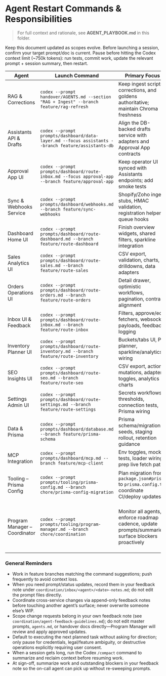 # Agent Restart Commands & Responsibilities

> For full context and rationale, see **AGENT_PLAYBOOK.md** in this folder.


Keep this document updated as scopes evolve. Before launching a session, confirm your target prompt/doc is current. Pause before hitting the Codex context limit (~750k tokens): run tests, commit work, update the relevant prompt + session summary, then restart.

| Agent | Launch Command | Primary Focus | Pause Checklist |
| --- | --- | --- | --- |
| RAG & Corrections | `codex --prompt handover/AGENTS.md --section "RAG + Ingest" --branch feature/rag-refresh` | Keep ingest scripts, corrections, and goldens authoritative; maintain Chroma freshness | Run `python run_goldens.py`; update `agents.md`; commit ingest changes |
| Assistants API & Drafts | `codex --prompt prompts/dashboard/data-layer.md --focus assistants --branch feature/assistants-db` | Align the DB-backed drafts service with adapters and Approval App contracts | Run new service tests; document API changes in prompts |
| Approval App UI | `codex --prompt prompts/dashboard/route-inbox.md --focus approval-app --branch feature/approval-app` | Keep operator UI synced with Assistants endpoints; add smoke tests | Update templates/docs; log manual QA in `testing.md` |
| Sync & Webhooks Service | `codex --prompt prompts/dashboard/webhooks.md --branch feature/sync-webhooks` | Shopify/Zoho ingest stubs, HMAC validation, registration helper, queue hooks | Run webhook unit tests; capture dependencies in prompts |
| Dashboard Home UI | `codex --prompt prompts/dashboard/route-dashboard.md --branch feature/route-dashboard` | Finish overview widgets, shared filters, sparkline integration | Record UI status in prompt; run dashboard lint/tests |
| Sales Analytics UI | `codex --prompt prompts/dashboard/route-sales.md --branch feature/route-sales` | CSV export, validation, charts, drilldowns, data adapters | Update prompt TODOs; keep mocks deterministic |
| Orders Operations UI | `codex --prompt prompts/dashboard/route-orders.md --branch feature/route-orders` | Detail drawer, optimistic workflows, pagination, contract alignment | Note blockers in prompt; sync with Sync/Webhooks on schemas |
| Inbox UI & Feedback | `codex --prompt prompts/dashboard/route-inbox.md --branch feature/route-inbox` | Filters, approve/edit fetchers, websocket payloads, feedback logging | Update prompt notes; verify mock scenarios |
| Inventory Planner UI | `codex --prompt prompts/dashboard/route-inventory.md --branch feature/route-inventory` | Buckets/tabs UI, PO planner, sparkline/analytics wiring | Run vitest on inventory math; document planner status |
| SEO Insights UI | `codex --prompt prompts/dashboard/route-seo.md --branch feature/route-seo` | CSV export, action mutations, adapter toggles, analytics charts | Update prompt; link to settings dependencies |
| Settings Admin UI | `codex --prompt prompts/dashboard/route-settings.md --branch feature/route-settings` | Secrets workflows, thresholds, connection tests, Prisma wiring | Note Prisma dependency; run relevant tests |
| Data & Prisma | `codex --prompt prompts/dashboard/database.md --branch feature/prisma-schema` | Prisma schema/migrations, seeds, staging rollout, retention guidance | Run Prisma generate/migrate; update deployment docs |
| MCP Integration | `codex --prompt prompts/dashboard/mcp.md --branch feature/mcp-client` | Env toggles, mock tests, loader wiring, prep live fetch path | Add unit tests; document feature flags |
| Tooling – Prisma Config | `codex --prompt prompts/tooling/prisma-config.md --branch chore/prisma-config-migration` | Plan migration from `package.json#prisma` to `prisma.config.ts`; coordinate CI/deploy updates | Capture decisions in coordination docs; file follow-up tasks |
| Program Manager – Coordinator | `codex --prompt prompts/tooling/program-manager.md --branch chore/coordination` | Monitor all agents, enforce roadmap cadence, update prompts/summaries, surface blockers proactively | Review session summaries; open/close coordination notes; ensure agents continue without waiting on user |

### General Reminders
- Work in feature branches matching the command suggestions; push frequently to avoid context loss.
- When you need prompt/status updates, record them in your feedback note under `coordination/inbox/<agent>/<date>-notes.md`; do not edit the prompt files directly.
- Coordinate cross-service changes via append-only feedback notes before touching another agent’s surface; never overwrite someone else’s WIP.
- Scope change requests belong in your own feedback note (see `coordination/agent-feedback-guidelines.md`); do not edit master prompts, `agents.md`, or handover docs directly—Program Manager will review and apply approved updates.
- Default to executing the next planned task without asking for direction; only pause for credentials, legal/feature ambiguity, or destructive operations explicitly requiring user consent.
- When a session gets long, run the Codex `/compact` command to summarize and reclaim context before resuming work.
- At sign-off, summarize work and outstanding blockers in your feedback note so the on-call agent can pick up without re-sweeping prompts.
